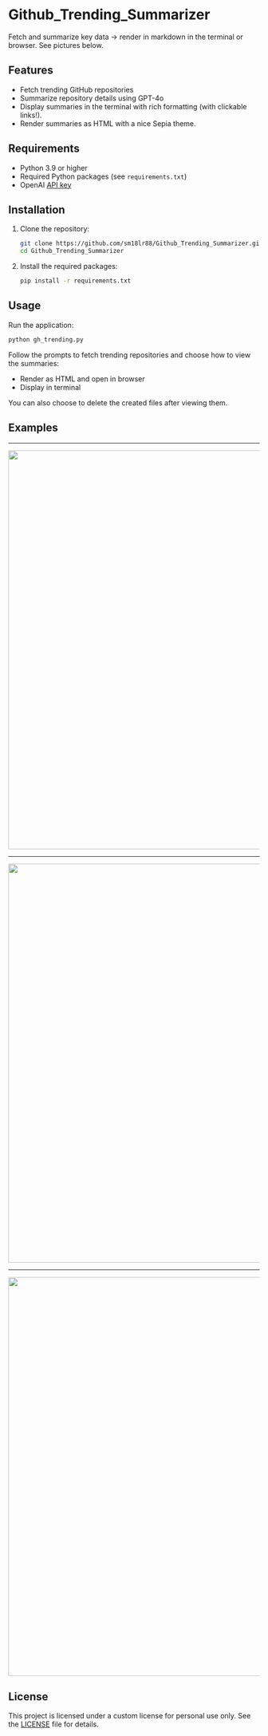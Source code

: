 # Github_Trending_Summarizer

Fetch and summarize key data -> render in markdown in the terminal or browser. See pictures below.

## Features

- Fetch trending GitHub repositories
- Summarize repository details using GPT-4o
- Display summaries in the terminal with rich formatting (with clickable links!).
- Render summaries as HTML with a nice Sepia theme.

## Requirements

- Python 3.9 or higher
- Required Python packages (see `requirements.txt`)
- OpenAI [API key](https://platform.openai.com/login?launch)

## Installation

1. Clone the repository:
    ```bash
    git clone https://github.com/sm18lr88/Github_Trending_Summarizer.git
    cd Github_Trending_Summarizer
    ```

2. Install the required packages:
    ```bash
    pip install -r requirements.txt
    ```

## Usage

Run the application:
```bash
python gh_trending.py
```

Follow the prompts to fetch trending repositories and choose how to view the summaries:
- Render as HTML and open in browser
- Display in terminal

You can also choose to delete the created files after viewing them.

## Examples
---
<image src='https://github.com/sm18lr88/Github_Trending_Summarizer/assets/64564447/7ac60372-9453-4f39-80f3-814520f6959f' width='800'>
    
---

<image src='https://github.com/sm18lr88/Github_Trending_Summarizer/assets/64564447/302895ae-7ef0-48e3-930a-620a56c2788e' width='800'>
    
---

<image src='https://github.com/sm18lr88/Github_Trending_Summarizer/assets/64564447/f6c07204-950d-47e7-bcf4-cdd38b0c58e2' width='800'>


## License

This project is licensed under a custom license for personal use only. See the [LICENSE](LICENSE) file for details.
